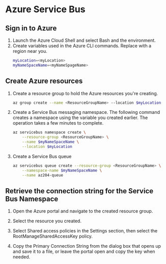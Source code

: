 # Azure Service Bus

## Sign in to Azure
1. Launch the Azure Cloud Shell and select Bash and the environment.
2. Create variables used in the Azure CLI commands. Replace <myLocation> with a region near you.
	```Bash
	myLocation=<myLocation>
	myNameSpaceName=<myNameSpageName>
	```

## Create Azure resources
1. Create a resource group to hold the Azure resources you're creating.
	```Bash
	az group create --name <ResourceGroupName> --location $myLocation
	```
2. Create a Service Bus messaging namespace. The following command creates a namespace using the variable you created earlier. The operation takes a few minutes to complete.
	```Bash
	az servicebus namespace create \
		--resource-group <ResourceGroupName> \
		--name $myNameSpaceName \
		--location $myLocation
	```
3. Create a Service Bus queue
	```Bash
	az servicebus queue create --resource-group <ResourceGroupName> \
		--namespace-name $myNameSpaceName \
		--name az204-queue
	```

## Retrieve the connection string for the Service Bus Namespace
1. Open the Azure portal and navigate to the created resource group.

2. Select the resource you created.

3. Select Shared access policies in the Settings section, then select the RootManageSharedAccessKey policy.

4. Copy the Primary Connection String from the dialog box that opens up and save it to a file, or leave the portal open and copy the key when needed.

